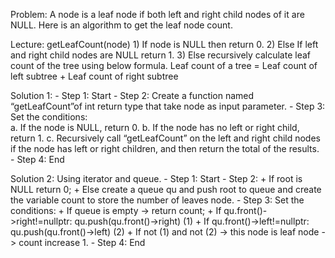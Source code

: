Problem: A node is a leaf node if both left and right child nodes of it are NULL. 
Here is an algorithm to get the leaf node count.

Lecture:
    getLeafCount(node)
    1) If node is NULL then return 0.
    2) Else If left and right child nodes are NULL return 1.
    3) Else recursively calculate leaf count of the tree using below formula.
        Leaf count of a tree = Leaf count of left subtree + Leaf count of right subtree

Solution 1: 
    - Step 1: Start
    - Step 2: Create a function named “getLeafCount”of int return type that take node as input parameter.
    - Step 3: Set the conditions:  
        a. If the node is NULL, return 0.
        b. If the node has no left or right child, return 1.
        c. Recursively call “getLeafCount” on the left and right child nodes if the node has left or right children, and then return the total of the results.
    - Step 4: End

Solution 2: Using iterator and queue.
    - Step 1: Start
    - Step 2: 
        + If root is NULL return 0;
        + Else create a queue qu and push root to queue and create the variable count to store the number of leaves node.
    - Step 3: Set the conditions:
        + If queue is empty -> return count;
        + If qu.front()->right!=nullptr: qu.push(qu.front()->right) (1)
        + If qu.front()->left!=nullptr: qu.push(qu.front()->left) (2)
        + If not (1) and not (2) -> this node is leaf node -> count increase 1.
    - Step 4: End